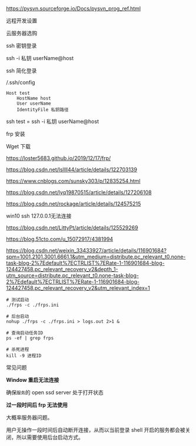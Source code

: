 https://pysvn.sourceforge.io/Docs/pysvn_prog_ref.html

远程开发设置



云服务器选购

ssh 密钥登录

ssh -i 私钥 userName@host

ssh 简化登录

/.ssh/config

```
Host test    
	HostName host    
	User userName    
	IdentityFile 私钥路径
```

ssh test = ssh -i 私钥 userName@host



frp 安装

Wget 下载



https://loster5683.github.io/2019/12/17/frp/

https://blog.csdn.net/lsllll44/article/details/122703139

https://www.cnblogs.com/sunsky303/p/12835254.html



https://blog.csdn.net/lyq19870515/article/details/127206108

https://blog.csdn.net/rockage/article/details/124575215



win10 ssh 127.0.0.1无法连接

https://blog.csdn.net/LittyPt/article/details/125529269



https://blog.51cto.com/u_15072917/4381994



https://blog.csdn.net/weixin_33433927/article/details/116901684?spm=1001.2101.3001.6661.1&utm_medium=distribute.pc_relevant_t0.none-task-blog-2%7Edefault%7ECTRLIST%7ERate-1-116901684-blog-124427458.pc_relevant_recovery_v2&depth_1-utm_source=distribute.pc_relevant_t0.none-task-blog-2%7Edefault%7ECTRLIST%7ERate-1-116901684-blog-124427458.pc_relevant_recovery_v2&utm_relevant_index=1



```shell
# 测试启动
./frps -c ./frps.ini

# 后台启动
nohup ./frps -c ./frps.ini > logs.out 2>1 &

# 查询启动任务ID
ps -ef | grep frps

# 杀死进程
kill -9 进程ID
```

常见问题

**Window 重启无法连接**

确保`服务`的 open ssd server 处于打开状态

**过一段时间后 frp 无法使用**

大概率服务器问题。

用户无操作一段时间后自动断开连接，从而以当前登录 shell 开启的服务都会被关闭，所以需要使用后台启动方式。

